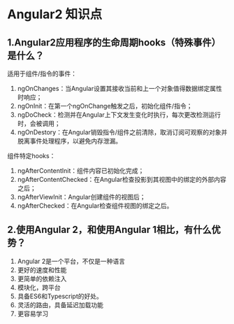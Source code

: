# Angular2 知识点

## 1.Angular2应用程序的生命周期hooks（特殊事件）是什么？

适用于组件/指令的事件：

1. ngOnChanges：当Angular设置其接收当前和上一个对象值得数据绑定属性时响应；
2. ngOnInit：在第一个ngOnChange触发之后，初始化组件/指令；
3. ngDoCheck：检测并在Angular上下文发生变化时执行，每次更改检测运行时，会被调用；
4. ngOnDestory：在Angular销毁指令/组件之前清除，取消订阅可观察的对象并脱离事件处理程序，以避免内存泄漏。

组件特定hooks：

1. ngAfterContentInit：组件内容已初始化完成；
2. ngAfterContentChecked：在Angular检查投影到其视图中的绑定的外部内容之后；
3. ngAfterViewInit：Angular创建组件的视图后；
4. ngAfterChecked：在Angular检查组件视图的绑定之后。

## 2.使用Angular 2，和使用Angular 1相比，有什么优势？

1. Angular 2是一个平台，不仅是一种语言
2. 更好的速度和性能
3. 更简单的依赖注入
4. 模块化，跨平台
5. 具备ES6和Typescript的好处。
6. 灵活的路由，具备延迟加载功能
7. 更容易学习